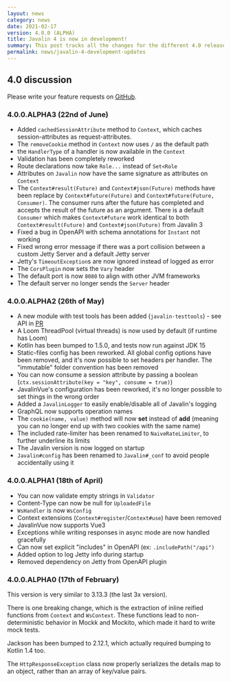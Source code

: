 ```yaml
---
layout: news
category: news
date: 2021-02-17
version: 4.0.0 (ALPHA)
title: Javalin 4 is now in development!
summary: This post tracks all the changes for the different 4.0 releases (ALPHAs and RCs).
permalink: news/javalin-4-development-updates
---
```


## 4.0 discussion

Please write your feature requests on <a href="https://github.com/tipsy/javalin/issues/1172">GitHub</a>.

### 4.0.0.ALPHA3 (22nd of June)
* Added `cachedSessionAttribute` method to `Context`,
  which caches session-attributes as request-attributes.
* The `removeCookie` method in `Context` now uses `/` as the default path
* the `HandlerType` of a handler is now available in the `Context`
* Validation has been completely reworked
* Route declarations now take `Role...` instead of `Set<Role`
* Attributes on `Javalin` now have the same signature as attributes on `Context`
* The `Context#result(Future)` and `Context#json(Future)` methods have been replace
  by `Context#future(Future)` and `Context#future(Future, Consumer)`. The consumer
  runs after the future has completed and accepts the result of the future as an argument.
  There is a default `Consumer` which makes `Context#future` work identical to both
  `Context#result(Future)` and `Context#json(Future)` from Javalin 3
* Fixed a bug in OpenAPI with schema annotations for `Instant` not working
* Fixed wrong error message if there was a port collision between a custom Jetty Server
  and a default Jetty server
* Jetty's `TimeoutException`s are now ignored instead of logged as error
* The `CorsPlugin` now sets the `Vary` header
* The default port is now `8080` to align with other JVM frameworks
* The default server no longer sends the `Server` header

### 4.0.0.ALPHA2 (26th of May)

* A new module with test tools has been added (`javalin-testtools`) - see API in
  [PR](https://github.com/tipsy/javalin/pull/1251#issue-646087985)
* A Loom ThreadPool (virtual threads) is now used by default (if runtime has Loom)
* Kotlin has been bumped to 1.5.0, and tests now run against JDK 15
* Static-files config has been reworked. All global config options have been removed, and
  it's now possible to set headers per handler. The "immutable" folder convention has been removed
* You can now consume a session attribute by passing a boolean (`ctx.sessionAttribute(key = "key", consume = true)`)
* JavalinVue's configuration has been reworked, it's no longer possible to set things in the wrong order
* Added a `JavalinLogger` to easily enable/disable all of Javalin's logging
* GraphQL now supports operation names
* The `cookie(name, value)` method will now **set** instead of **add**
  (meaning you can no longer end up with two cookies with the same name)
* The included rate-limiter has been renamed to `NaiveRateLimiter`,
  to further underline its limits
* The Javalin version is now logged on startup
* `Javalin#config` has been renamed to `Javalin#_conf` to avoid people accidentally using it

### 4.0.0.ALPHA1 (18th of April)

* You can now validate empty strings in `Validator`
* Content-Type can now be null for `UploadedFile`
* `WsHandler` is now `WsConfig`
* Context extensions (`Context#register`/`Context#use`) have been removed
* JavalinVue now supports Vue3
* Exceptions while writing responses in async mode are now handled gracefully
* Can now set explicit "includes" in OpenAPI (ex: `.includePath("/api")`
* Added option to log Jetty info during startup
* Removed dependency on Jetty from OpenAPI plugin

### 4.0.0.ALPHA0 (17th of February)

This version is very similar to 3.13.3 (the last 3x version).

There is one breaking change, which is the extraction of inline reified functions from `Context` and `WsContext`.
These functions lead to non-deterministic behavior in Mockk and Mockito, which made it hard to write mock tests.

Jackson has been bumped to 2.12.1, which actually required bumping to Kotlin 1.4 too.

The `HttpResponseException` class now properly serializes the details map to an object, rather than an array of key/value pairs.
